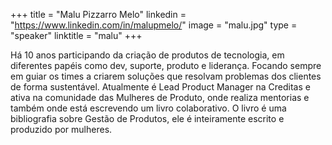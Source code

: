 +++ 
title = "Malu Pizzarro Melo" 
linkedin = "https://www.linkedin.com/in/malupmelo/" 
image = "malu.jpg" 
type = "speaker" 
linktitle = "malu" 
+++

Há 10 anos participando da criação de produtos de tecnologia, em diferentes papéis como dev, suporte, produto e liderança. Focando sempre em guiar os times a criarem soluções que resolvam problemas dos clientes de forma sustentável. 
Atualmente é Lead Product Manager na Creditas e ativa na comunidade das Mulheres de Produto, onde realiza mentorias e também onde está escrevendo um livro colaborativo. O livro é uma bibliografia sobre Gestão de Produtos, ele é inteiramente escrito e produzido por mulheres.